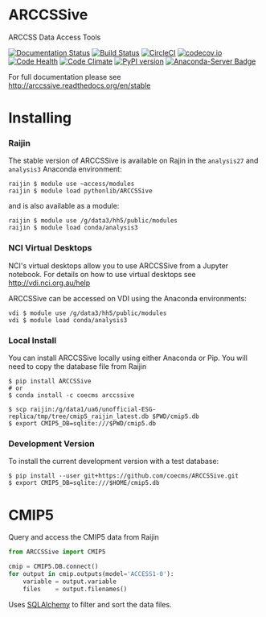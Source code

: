 # ARCCSSive
ARCCSS Data Access Tools

[![Documentation Status](https://readthedocs.org/projects/arccssive/badge/?version=latest)](https://readthedocs.org/projects/arccssive/?badge=latest)
[![Build Status](https://travis-ci.org/coecms/ARCCSSive.svg?branch=master)](https://travis-ci.org/coecms/ARCCSSive)
[![CircleCI](https://circleci.com/gh/coecms/ARCCSSive.svg?style=svg)](https://circleci.com/gh/coecms/ARCCSSive)
[![codecov.io](http://codecov.io/github/coecms/ARCCSSive/coverage.svg?branch=master)](http://codecov.io/github/coecms/ARCCSSive?branch=master)
[![Code Health](https://landscape.io/github/coecms/ARCCSSive/master/landscape.svg?style=flat)](https://landscape.io/github/coecms/ARCCSSive/master)
[![Code Climate](https://codeclimate.com/github/coecms/ARCCSSive/badges/gpa.svg)](https://codeclimate.com/github/coecms/ARCCSSive)
[![PyPI version](https://badge.fury.io/py/ARCCSSive.svg)](https://pypi.python.org/pypi/ARCCSSive)
[![Anaconda-Server Badge](https://anaconda.org/coecms/arccssive/badges/version.svg)](https://anaconda.org/coecms/arccssive)

For full documentation please see http://arccssive.readthedocs.org/en/stable

Installing
==========

### Raijin

The stable version of ARCCSSive is available on Rajin in the `analysis27` and
`analysis3` Anaconda environment:

    raijin $ module use ~access/modules
    raijin $ module load pythonlib/ARCCSSive

and is also available as a module:

    raijin $ module use /g/data3/hh5/public/modules
    raijin $ module load conda/analysis3

### NCI Virtual Desktops

NCI's virtual desktops allow you to use ARCCSSive from a Jupyter notebook. For
details on how to use virtual desktops see http://vdi.nci.org.au/help

ARCCSSive can be accessed on VDI using the Anaconda environments:

    vdi $ module use /g/data3/hh5/public/modules
    vdi $ module load conda/analysis3

### Local Install

You can install ARCCSSive locally using either Anaconda or Pip. You will need
to copy the database file from Raijin

    $ pip install ARCCSSive
    # or
    $ conda install -c coecms arccssive

    $ scp raijin:/g/data1/ua6/unofficial-ESG-replica/tmp/tree/cmip5_raijin_latest.db $PWD/cmip5.db
    $ export CMIP5_DB=sqlite:///$PWD/cmip5.db

### Development Version

To install the current development version with a test database:

    $ pip install --user git+https://github.com/coecms/ARCCSSive.git 
    $ export CMIP5_DB=sqlite:///$HOME/cmip5.db

CMIP5
=====

Query and access the CMIP5 data from Raijin

```python
from ARCCSSive import CMIP5

cmip = CMIP5.DB.connect()
for output in cmip.outputs(model='ACCESS1-0'):
    variable = output.variable
    files    = output.filenames()    
```

Uses
[SQLAlchemy](http://docs.sqlalchemy.org/en/rel_1_0/orm/tutorial.html#querying)
to filter and sort the data files.
